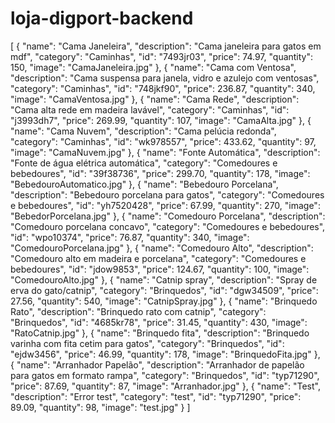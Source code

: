 # loja-digport-backend

[
  {
    "name": "Cama Janeleira",
    "description": "Cama janeleira para gatos em mdf",
    "category": "Caminhas",
    "id": "7493jr03",
    "price": 74.97,
    "quantity": 150,
    "image": "CamaJaneleira.jpg"
  },
  {
    "name": "Cama com Ventosa",
    "description": "Cama suspensa para janela, vidro e azulejo com ventosas",
    "category": "Caminhas",
    "id": "748jkf90",
    "price": 236.87,
    "quantity": 340,
    "image": "CamaVentosa.jpg"
  },
  {
    "name": "Cama Rede",
    "description": "Cama alta rede em madeira lavável",
    "category": "Caminhas",
    "id": "j3993dh7",
    "price": 269.99,
    "quantity": 107,
    "image": "CamaAlta.jpg"
  },
  {
    "name": "Cama Nuvem",
    "description": "Cama pelúcia redonda",
    "category": "Caminhas",
    "id": "wk978557",
    "price": 433.62,
    "quantity": 97,
    "image": "CamaNuvem.jpg"
  },
  {
    "name": "Fonte Automática",
    "description": "Fonte de água elétrica automática",
    "category": "Comedoures e bebedoures",
    "id": "39f38736",
    "price": 299.70,
    "quantity": 178,
    "image": "BebedouroAutomatico.jpg"
  },
  {
    "name": "Bebedouro Porcelana",
    "description": "Bebedouro porcelana para gatos",
    "category": "Comedoures e bebedoures",
    "id": "yh7520428",
    "price": 67.99,
    "quantity": 270,
    "image": "BebedorPorcelana.jpg"
  },
  {
    "name": "Comedouro Porcelana",
    "description": "Comedouro porcelana concavo",
    "category": "Comedoures e bebedoures",
    "id": "wpo10374",
    "price": 76.87,
    "quantity": 340,
    "image": "ComedouroPorcelana.jpg"
  },
  {
    "name": "Comedouro Alto",
    "description": "Comedouro alto em madeira e porcelana",
    "category": "Comedoures e bebedoures",
    "id": "jdow9853",
    "price": 124.67,
    "quantity": 100,
    "image": "ComedouroAlto.jpg"
  },
  {
    "name": "Catnip spray",
    "description": "Spray de erva do gato/catnip",
    "category": "Brinquedos",
    "id": "dgw34509",
    "price": 27.56,
    "quantity": 540,
    "image": "CatnipSpray.jpg"
  },
  {
    "name": "Brinquedo Rato",
    "description": "Brinquedo rato com catnip",
    "category": "Brinquedos",
    "id": "4685kr78",
    "price": 31.45,
    "quantity": 430,
    "image": "RatoCatnip.jpg"
  },
  {
    "name": "Brinquedo fita",
    "description": "Brinquedo varinha com fita cetim para gatos",
    "category": "Brinquedos",
    "id": "ejdw3456",
    "price": 46.99,
    "quantity": 178,
    "image": "BrinquedoFita.jpg"
  },
  {
    "name": "Arranhador Papelão",
    "description": "Arranhador de papelão para gatos em formato rampa",
    "category": "Brinquedos",
    "id": "typ71290",
    "price": 87.69,
    "quantity": 87,
    "image": "Arranhador.jpg"
  },
  {
    "name": "Test",
    "description": "Error test",
    "category": "test",
    "id": "typ71290",
    "price": 89.09,
    "quantity": 98,
    "image": "test.jpg"
  }
]
